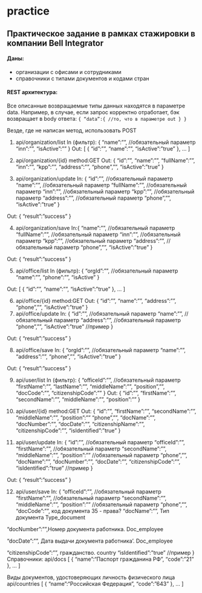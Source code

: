# practice
## Практическое задание в рамках стажировки в компании Bell Integrator
#### Даны: 
* организации с офисами и сотрудниками
* справочники с типами документов и кодами стран
#### REST архитектура:
Все описанные возвращаемые типы данных находятся в параметре data.
Например, в случае, если запрос корректно отработает, бэк возвращает в body ответа:
`{
    “data”:{
        //то, что в параметре out
    }
 }`

Везде, где не написан метод, использовать POST
 
1. api/organization/list
In (фильтр):
{
  “name”:””, //обязательный параметр
  “inn”:””,
  “isActive”:””
}
Out:
[
  {
    “id”:””,
    “name”:””,
    “isActive”:”true”
  },
  ...
]

2. api/organization/{id}
method:GET
Out:
{
  “id”:””,
  “name”:””,
  “fullName”:””,
  “inn”:””,
  “kpp”:””,
  “address”:””,
  “phone”,””,
  “isActive”:”true”
}
3. api/organization/update
In: {
  “id”:””, //обязательный параметр
  “name”:””, //обязательный параметр
  “fullName”:””, //обязательный параметр
  “inn”:””, //обязательный параметр
  “kpp”:””,  //обязательный параметр
  “address”:””, //обязательный параметр
  “phone”,””,
  “isActive”:”true”
}

Out:
{
    “result”:”success”
}



4. api/organization/save
In:{
  “name”:””, //обязательный параметр
  “fullName”:””, //обязательный параметр
  “inn”:””, //обязательный параметр
  “kpp”:””, //обязательный параметр
  “address”:””, //обязательный параметр
  “phone”,””,
  “isActive”:”true”
}

Out:
{
    “result”:”success”
}

5. api/office/list
In (фильтр):
{
  “orgId”:””, //обязательный параметр
  “name”:””,
  “phone”:””,
  “isActive” 
}

Out:
[
  {
    “id”:””,
    “name”:””,
    “isActive”:”true”
  },
  ...
]

6. api/office/{id}
method:GET
Out:
{
  “id”:””,
  “name”:””,
  “address”:””,
  “phone”,””,
  “isActive”:”true”
}
7. api/office/update
In:
{
  “id”:””, //обязательный параметр
  “name”:””, //обязательный параметр
  “address”:””, //обязательный параметр
  “phone”,””,
  “isActive”:”true” //пример
}

Out:
{
    “result”:”success”
}

8. api/office/save
In:
{
  “orgId”:””, //обязательный параметр
  “name”:””,
  “address”:””,
  “phone”,””,
  “isActive”:”true”
}

Out:
{
    “result”:”success”
}

9. api/user/list
In (фильтр):
{
  “officeId”:””, //обязательный параметр
  “firstName”:””,
  “lastName”:””,
  “middleName”:””,
  “position”,””,
  “docCode”:””,
  “citizenshipCode”:””
}
Out:
{
  “id”:””,
  “firstName”:””,
  “secondName”:””,
  “middleName”:””,
  “position”:””
}

10. api/user/{id}
method:GET
Out:
{
  “id”:””,
  “firstName”:””,
  “secondName”:””,
  “middleName”:””,
  “position”:””
  “phone”,””,
  “docName”:””,
  “docNumber”:””,
  “docDate”:””,
  “citizenshipName”:””,
  “citizenshipCode”:””,
  “isIdentified”:”true”
}

11. api/user/update
In:
{
  “id”:””, //обязательный параметр
  “officeId”:””,
  “firstName”:””, //обязательный параметр
  “secondName”:””,
  “middleName”:””,
  “position”:”” //обязательный параметр
  “phone”,””,
  “docName”:””,
  “docNumber”:””,
  “docDate”:””,
  “citizenshipCode”:””,
  “isIdentified”:”true” //пример
}

Out:
{
    “result”:”success”
}

12. api/user/save
In:
{
  “officeId”:””, //обязательный параметр
  “firstName”:””, //обязательный параметр
  “secondName”:””,
  “middleName”:””,
  “position”:”” //обязательный параметр
  “phone”,””,
  “docCode”:””, код документа 35 - права?
  “docName”:””, Тип документа Type_document 

  “docNumber”:””,Номер документа работника.   Doc_employee

  “docDate”:””, Дата выдачи документа работника’. Doc_employee

  “citizenshipCode”:””, гражданство.  country
  “isIdentified”:”true” //пример
}
Справочники:
api/docs
[
  {
    “name”:“Паспорт гражданина РФ”,
    “code”:”21”
  },
  ...
]

Виды документов, удостоверяющих личность физического лица
api/countries
[
  {
    “name”:“Российская Федерация”,
    “code”:”643”
  },
  ...
]
